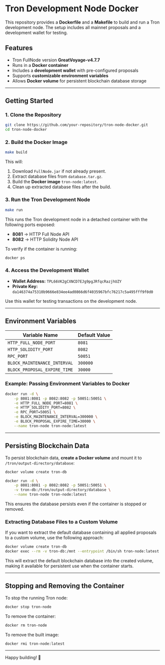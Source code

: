 # Tron Development Node Docker

This repository provides a **Dockerfile** and a **Makefile** to build and run a Tron development node. The setup includes all mainnet proposals and a development wallet for testing.

## **Features**
- Tron FullNode version **GreatVoyage-v4.7.7**
- Runs in a **Docker container**
- Includes a **development wallet** with pre-configured proposals
- Supports **customizable environment variables**
- Allows **Docker volume** for persistent blockchain database storage

---

## **Getting Started**
### **1. Clone the Repository**
```sh
git clone https://github.com/your-repository/tron-node-docker.git
cd tron-node-docker
```

### **2. Build the Docker Image**
```sh
make build
```
This will:
1. Download `FullNode.jar` if not already present.
2. Extract database files from `database.tar.gz`.
3. Build the **Docker image** `tron-node:latest`.
4. Clean up extracted database files after the build.

### **3. Run the Tron Development Node**
```sh
make run
```
This runs the Tron development node in a detached container with the following ports exposed:
- **8081** → HTTP Full Node API
- **8082** → HTTP Solidity Node API

To verify if the container is running:
```sh
docker ps
```

### **4. Access the Development Wallet**
- **Wallet Address:** `TPL66VK2gCXNCD7EJg9pgJRfqcRazjhUZY`
- **Private Key:** `da146374a75310b9666e834ee4ad0866d6f4035967bfc76217c5a495fff9f0d0`

Use this wallet for testing transactions on the development node.

---

## **Environment Variables**
| Variable Name | Default Value |
|--------------|--------------|
| `HTTP_FULL_NODE_PORT` | `8081` |
| `HTTP_SOLIDITY_PORT` | `8082` |
| `RPC_PORT` | `50051` |
| `BLOCK_MAINTENANCE_INTERVAL` | `300000` |
| `BLOCK_PROPOSAL_EXPIRE_TIME` | `30000` |

### **Example: Passing Environment Variables to Docker**
```sh
docker run -d \
    -p 8081:8081 -p 8082:8082 -p 50051:50051 \
    -e HTTP_FULL_NODE_PORT=8081 \
    -e HTTP_SOLIDITY_PORT=8082 \
    -e RPC_PORT=50051 \
    -e BLOCK_MAINTENANCE_INTERVAL=300000 \
    -e BLOCK_PROPOSAL_EXPIRE_TIME=30000 \
    --name tron-node tron-node:latest
```

---

## **Persisting Blockchain Data**
To persist blockchain data, **create a Docker volume** and mount it to `/tron/output-directory/database`:

```sh
docker volume create tron-db

docker run -d \
    -p 8081:8081 -p 8082:8082 -p 50051:50051 \
    -v tron-db:/tron/output-directory/database \
    --name tron-node tron-node:latest
```
This ensures the database persists even if the container is stopped or removed.

### **Extracting Database Files to a Custom Volume**
If you want to extract the default database containing all applied proposals to a custom volume, use the following approach:

```sh
docker volume create tron-db
docker exec --rm -v tron-db:/mnt --entrypoint /bin/sh tron-node:latest -c "cp -r /tron/output-directory/database/ /mnt"
```
This will extract the default blockchain database into the created volume, making it available for persistent use when the container starts.

---

## **Stopping and Removing the Container**
To stop the running Tron node:
```sh
docker stop tron-node
```
To remove the container:
```sh
docker rm tron-node
```
To remove the built image:
```sh
docker rmi tron-node:latest
```

---

Happy building! 🚀


